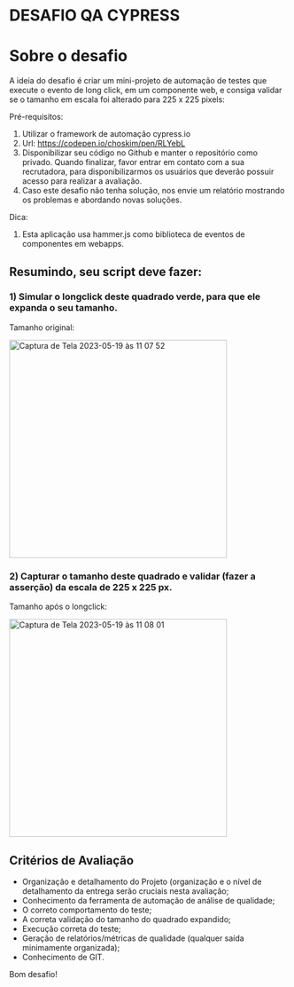 # DESAFIO QA CYPRESS

# Sobre o desafio

A ideia do desafio é criar um mini-projeto de automação de testes que execute o evento de long click, em um componente web, e consiga validar se o tamanho em escala foi alterado para 225 x 225 pixels: 

Pré-requisitos: 

1) Utilizar o framework de automação cypress.io 
2) Url: https://codepen.io/choskim/pen/RLYebL
3) Disponibilizar seu código no Github e manter o repositório como privado. Quando finalizar, favor entrar em contato com a sua recrutadora, para disponibilizarmos os usuários que deverão possuir acesso para realizar a avaliação. 
4) Caso este desafio não tenha solução, nos envie um relatório mostrando os problemas e abordando novas soluções. 

Dica: 
1) Esta aplicação usa hammer.js como biblioteca de eventos de componentes em webapps. 

## Resumindo, seu script deve fazer: 

### 1) Simular o longclick deste quadrado verde, para que ele expanda o seu tamanho. 

Tamanho original:

<img width="393" alt="Captura de Tela 2023-05-19 às 11 07 52" src="https://github.com/laspbr/DESAFIO-QA-CYPRESS/assets/38757479/d365bba0-c042-463c-973a-390a720c79d7">


### 2) Capturar o tamanho deste quadrado e validar (fazer a asserção) da escala de 225 x 225 px. 

Tamanho após o longclick: 

<img width="393" alt="Captura de Tela 2023-05-19 às 11 08 01" src="https://github.com/laspbr/DESAFIO-QA-CYPRESS/assets/38757479/44b17f9c-c190-4504-86c0-042ffd3c3406">

## Critérios de Avaliação

   - Organização e detalhamento do Projeto (organização e o nível de detalhamento da entrega serão cruciais nesta avaliação; 
   - Conhecimento da ferramenta de automação de análise de qualidade;
   - O correto comportamento do teste; 
   - A correta validação do tamanho do quadrado expandido; 
   - Execução correta do teste;
   - Geração de relatórios/métricas de qualidade (qualquer saída minimamente organizada);
   - Conhecimento de GIT.

Bom desafio! 
